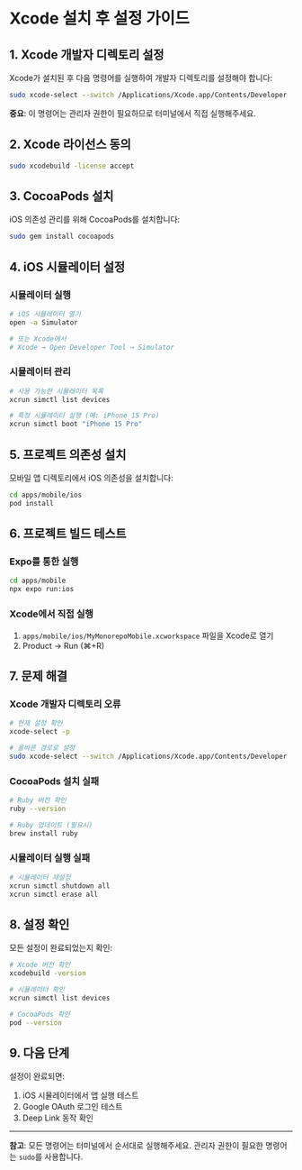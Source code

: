 # Xcode 설치 후 설정 가이드

## 1. Xcode 개발자 디렉토리 설정

Xcode가 설치된 후 다음 명령어를 실행하여 개발자 디렉토리를 설정해야 합니다:

```bash
sudo xcode-select --switch /Applications/Xcode.app/Contents/Developer
```

**중요**: 이 명령어는 관리자 권한이 필요하므로 터미널에서 직접 실행해주세요.

## 2. Xcode 라이선스 동의

```bash
sudo xcodebuild -license accept
```

## 3. CocoaPods 설치

iOS 의존성 관리를 위해 CocoaPods를 설치합니다:

```bash
sudo gem install cocoapods
```

## 4. iOS 시뮬레이터 설정

### 시뮬레이터 실행
```bash
# iOS 시뮬레이터 열기
open -a Simulator

# 또는 Xcode에서
# Xcode → Open Developer Tool → Simulator
```

### 시뮬레이터 관리
```bash
# 사용 가능한 시뮬레이터 목록
xcrun simctl list devices

# 특정 시뮬레이터 실행 (예: iPhone 15 Pro)
xcrun simctl boot "iPhone 15 Pro"
```

## 5. 프로젝트 의존성 설치

모바일 앱 디렉토리에서 iOS 의존성을 설치합니다:

```bash
cd apps/mobile/ios
pod install
```

## 6. 프로젝트 빌드 테스트

### Expo를 통한 실행
```bash
cd apps/mobile
npx expo run:ios
```

### Xcode에서 직접 실행
1. `apps/mobile/ios/MyMonorepoMobile.xcworkspace` 파일을 Xcode로 열기
2. Product → Run (⌘+R)

## 7. 문제 해결

### Xcode 개발자 디렉토리 오류
```bash
# 현재 설정 확인
xcode-select -p

# 올바른 경로로 설정
sudo xcode-select --switch /Applications/Xcode.app/Contents/Developer
```

### CocoaPods 설치 실패
```bash
# Ruby 버전 확인
ruby --version

# Ruby 업데이트 (필요시)
brew install ruby
```

### 시뮬레이터 실행 실패
```bash
# 시뮬레이터 재설정
xcrun simctl shutdown all
xcrun simctl erase all
```

## 8. 설정 확인

모든 설정이 완료되었는지 확인:

```bash
# Xcode 버전 확인
xcodebuild -version

# 시뮬레이터 확인
xcrun simctl list devices

# CocoaPods 확인
pod --version
```

## 9. 다음 단계

설정이 완료되면:
1. iOS 시뮬레이터에서 앱 실행 테스트
2. Google OAuth 로그인 테스트
3. Deep Link 동작 확인

---

**참고**: 모든 명령어는 터미널에서 순서대로 실행해주세요. 관리자 권한이 필요한 명령어는 `sudo`를 사용합니다.
